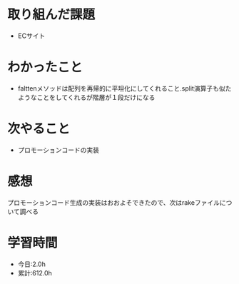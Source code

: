 # 取り組んだ課題
- ECサイト
# わかったこと
- falttenメソッドは配列を再帰的に平坦化にしてくれること.split演算子も似たようなことをしてくれるが階層が１段だけになる
# 次やること
- プロモーションコードの実装
# 感想
プロモーションコード生成の実装はおおよそできたので、次はrakeファイルについて調べる
# 学習時間
- 今日:2.0h
- 累計:612.0h